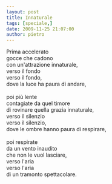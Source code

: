 ```yaml
---
layout: post
title: Innaturale
tags: [speciale,]
date: 2009-11-25 21:07:00
author: pietro
---
```

Prima accelerato<br/>gocce che cadono<br/>con un'attrazione innaturale,<br/>verso il fondo<br/>verso il fondo,<br/>dove la luce ha paura di andare,<br/><br/>poi più lente<br/>contagiate da quel timore<br/>di rovinare quella grazia innaturale,<br/>verso il silenzio<br/>verso il silenzio,<br/>dove le ombre hanno paura di respirare,<br/><br/>poi respirate<br/>da un vento inaudito<br/>che non le vuol lasciare,<br/>verso l'aria<br/>verso l'aria<br/>di un tramonto spettacolare.
